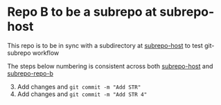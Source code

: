 # Repo B to be a subrepo at subrepo-host

This repo is to be in sync with a subdirectory at 
[subrepo-host](https://github.com/OleksiyRudenko/subrepo-host/)
to test git-subrepo workflow

The steps below numbering is consistent across both
[subrepo-host](https://github.com/OleksiyRudenko/subrepo-host)
and [subrepo-repo-b](https://github.com/OleksiyRudenko/subrepo-repo-b)

3. Add changes and `git commit -m "Add STR"`
4. Add changes and `git commit -m "Add STR 4"`
